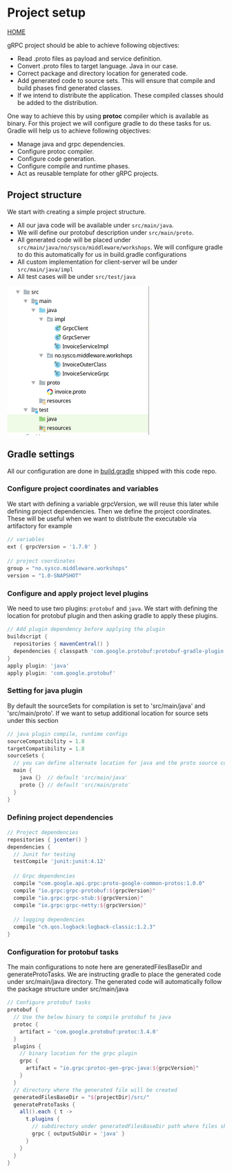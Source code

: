 # Project setup
[HOME](../../README.md)

gRPC project should be able to achieve following objectives:
- Read .proto files as payload and service definition.
- Convert .proto files to target language. Java in our case.
- Correct package and directory location for generated code.
- Add generated code to source sets. This will ensure that compile and build phases find generated classes.
- If we intend to distribute the application. These compiled classes should be added to the distribution.

One way to achieve this by using **protoc** compiler which is available as binary. For this project we will configure gradle to do these tasks for us. Gradle will help us to achieve following objectives:
- Manage java and grpc dependencies.
- Configure protoc compiler.
- Configure code generation.
- Configure compile and runtime phases.
- Act as reusable template for other gRPC projects.

## Project structure
We start with creating a simple project structure. 
- All our java code will be available under `src/main/java`.
- We will define our protobuf description under `src/main/proto`.
- All generated code will be placed under `src/main/java/no/sysco/middleware/workshops`. We will configure gradle to do this automatically for us in build.gradle configurations
- All custom implementation for client-server wil be under `src/main/java/impl`
- All test cases will be under `src/test/java`

![ProjectStructure](../images/ProjectStr.png)

## Gradle settings
All our configuration are done in [build.gradle](../../build.gradle) shipped with this code repo.

### Configure project coordinates and variables
We start with defining a variable grpcVersion, we will reuse this later while defining project dependencies. Then we define the project coordinates. These will be useful when we want to distribute the executable via artifactory for example
```groovy
// variables
ext { grpcVersion = '1.7.0' }

// project coordinates
group = "no.sysco.middleware.workshops"
version = "1.0-SNAPSHOT"
```

### Configure and apply project level plugins
We need to use two plugins: `protobuf` and `java`. We start with defining the location for protobuf plugin and then asking gradle to apply these plugins.

```groovy
// Add plugin dependency before applying the plugin
buildscript {
  repositories { mavenCentral() }
  dependencies { classpath 'com.google.protobuf:protobuf-gradle-plugin:0.8.6' }
}
apply plugin: 'java'
apply plugin: 'com.google.protobuf'
```

### Setting for java plugin
By default the sourceSets for compilation is set to 'src/main/java' and 'src/main/proto'. If we want to setup additional location for source sets under this section 
```groovy
// java plugin compile, runtime configs
sourceCompatibility = 1.8
targetCompatibility = 1.8
sourceSets {
  // you can define alternate location for java and the proto source code here
  main {
    java {}  // default 'src/main/java'
    proto {} // default 'src/main/proto'
  }
}
```

### Defining project dependencies

```groovy
// Project dependencies
repositories { jcenter() }
dependencies {
  // Junit for testing
  testCompile 'junit:junit:4.12'
  
  // Grpc dependencies
  compile "com.google.api.grpc:proto-google-common-protos:1.0.0"
  compile "io.grpc:grpc-protobuf:${grpcVersion}"
  compile "io.grpc:grpc-stub:${grpcVersion}"
  compile "io.grpc:grpc-netty:${grpcVersion}"
  
  // logging dependencies
  compile "ch.qos.logback:logback-classic:1.2.3"
}
```

### Configuration for protobuf tasks 
The main configurations to note here are generatedFilesBaseDir and generateProtoTasks. We are instructing gradle to place the generated code under src/main/java directory. The generated code will automatically follow the package structure under src/main/java

```groovy
// Configure protobuf tasks
protobuf {
  // Use the below binary to compile protobuf to java
  protoc {
    artifact = 'com.google.protobuf:protoc:3.4.0'
  }
  plugins {
    // binary location for the grpc plugin
    grpc {
      artifact = "io.grpc:protoc-gen-grpc-java:${grpcVersion}"
    }
  }
  // directory where the generated file will be created
  generatedFilesBaseDir = "${projectDir}/src/"
  generateProtoTasks {
    all().each { t ->
      t.plugins {
        // subdirectory under generatedFilesBaseDir path where files should be generated
        grpc { outputSubDir = 'java' }
      }
    }
  }
}
```